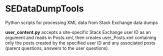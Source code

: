 # SEDataDumpTools
Python scripts for processing XML data from Stack Exchange data dumps


**user_content.py** accepts a site-specific Stack Exchange user ID as an argument and reads in Posts.xml, then creates user_Posts.xml
containing only the posts created by the specified user ID and any associated posts (parent questions,
answers to the user questions).
